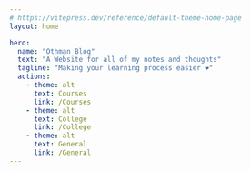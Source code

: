 ```yaml
---
# https://vitepress.dev/reference/default-theme-home-page
layout: home

hero:
  name: "Othman Blog"
  text: "A Website for all of my notes and thoughts"
  tagline: "Making your learning process easier ❤️"
  actions:
    - theme: alt
      text: Courses
      link: /Courses
    - theme: alt
      text: College
      link: /College
    - theme: alt
      text: General
      link: /General
---
```

